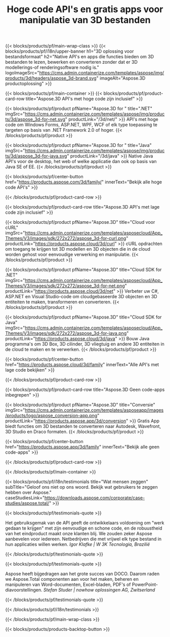 ﻿---
title: Hoge code API's en gratis apps voor manipulatie van 3D bestanden 
weight: 1460
url: /nl/
description: Creëer 3D bestanden bewerken en converteren. Geen 3D modelleringssoftware vereist. Werk met geometrie, scènehiërarchie, deel of split meshes, animaatobjecten, voeg een doelcamera toe.
google_site_verification: pJzfspWbY9hmASAU3ozD0x1YVIt8rcjsmkvNtlT8jsM
---
{{< blocks/products/pf/main-wrap-class >}}
{{< blocks/products/pf/i18n/upper-banner h1="3D oplossing voor bestandsformaat" h2="Native API\'s en apps die functies bieden om 3D bestanden te lezen, bewerken en converteren zonder dat er 3D modellerings-of renderingsoftware nodig is." logoImageSrc="https://cms.admin.containerize.com/templates/aspose/img/products/3d/headers/aspose_3d-brand.svg" imageAlt="Aspose.3D productoplossing" >}}

{{< blocks/products/pf/main-container >}}
{{< blocks/products/pf/product-card-row title="Aspose.3D API\'s met hoge code zijn inclusief" >}}

{{< blocks/products/pf/product pfName="Aspose.3D for " title=".NET" imgSrc="https://cms.admin.containerize.com/templates/aspose/img/products/3d/aspose_3d-for-net.svg" productLink="/3d/net/" >}}
API's met hoge code om Windows Forms, ASP.NET, WPF, WCF of elk type toepassing te targeten op basis van .NET Framework 2.0 of hoger.
{{< /blocks/products/pf/product >}}

{{< blocks/products/pf/product pfName="Aspose.3D for " title="Java" imgSrc="https://cms.admin.containerize.com/templates/aspose/img/products/3d/aspose_3d-for-java.svg" productLink="/3d/java" >}}
Native Java API's voor de desktop, het web of welke applicatie dan ook op basis van Java SE of EE.
{{< /blocks/products/pf/product >}}

{{< blocks/products/pf/center-button href="https://products.aspose.com/3d/family/" innerText="Bekijk alle hoge code API\'s" >}}

{{< /blocks/products/pf/product-card-row >}}

{{< blocks/products/pf/product-card-row title="Aspose.3D API\'s met lage code zijn inclusief" >}}

{{< blocks/products/pf/product pfName="Aspose.3D" title="Cloud voor cURL" imgSrc="https://cms.admin.containerize.com/templates/asposecloud/App_Themes/V3/images/sdk/272x272/aspose_3d-for-curl.png" productLink="https://products.aspose.cloud/3d/curl" >}}
cURL opdrachten om toegang te krijgen tot 3D modellen en 3D objecten die in de cloud worden gehost voor eenvoudige verwerking en manipulatie.
{{< /blocks/products/pf/product >}}

{{< blocks/products/pf/product pfName="Aspose.3D" title="Cloud SDK for .NET" imgSrc="https://cms.admin.containerize.com/templates/asposecloud/App_Themes/V3/images/sdk/272x272/aspose_3d-for-net.png" productLink="https://products.aspose.cloud/3d/net" >}}
Verbeter uw C#, ASP.NET en Visual Studio-code om cloudgebaseerde 3D objecten en 3D entiteiten te maken, transformeren en converteren.
{{< /blocks/products/pf/product >}}

{{< blocks/products/pf/product pfName="Aspose.3D" title="Cloud SDK for Java" imgSrc="https://cms.admin.containerize.com/templates/asposecloud/App_Themes/V3/images/sdk/272x272/aspose_3d-for-java.png" productLink="https://products.aspose.cloud/3d/java" >}}
Bouw Java programma's om 3D Box, 3D cilinder, 3D vliegtuig en andere 3D entiteiten in de cloud te maken en te verwerken.
{{< /blocks/products/pf/product >}}

{{< blocks/products/pf/center-button href="https://products.aspose.cloud/3d/family" innerText="Alle API\'s met lage code bekijken" >}}

{{< /blocks/products/pf/product-card-row >}}

{{< blocks/products/pf/product-card-row title="Aspose.3D Geen code-apps inbegrepen" >}}

{{< blocks/products/pf/product pfName="Aspose.3D" title="Conversie" imgSrc="https://cms.admin.containerize.com/templates/asposeapp/images/products/logo/aspose_conversion-app.png" productLink="https://products.aspose.app/3d/conversion" >}}
Gratis App biedt functies om 3D bestanden te converteren naar Autodesk, Wavefront, 3D Studio en Draco formaten.
{{< /blocks/products/pf/product >}}

{{< blocks/products/pf/center-button href="https://products.aspose.app/3d/family" innerText="Bekijk alle geen code-apps" >}}

{{< /blocks/products/pf/product-card-row >}}

{{< /blocks/products/pf/main-container >}}

{{< blocks/products/pf/i18n/testimonials title="Wat mensen zeggen" subTitle="Geloof ons niet op ons woord. Bekijk wat gebruikers te zeggen hebben over Aspose." caseStudiesLink="https://downloads.aspose.com/corporate/case-studies/aspose.total/" >}}

{{< blocks/products/pf/testimonials-quote >}}
<p class="first">
 Het gebruiksgemak van de API geeft de ontwikkelaars voldoening om "werk gedaan te krijgen" met zijn eenvoudige en schone code, en de robuustheid van het eindproduct maakt onze klanten blij. We zouden zeker Aspose aanbevelen voor iedereen. Netbedrijven die met vrijwel elk type bestand in hun applicaties willen werken.
 <em>
  Igor Klafke | W 3K Tecnologia, Brazilië
 </em>
</p>

{{< /blocks/products/pf/testimonials-quote >}}

{{< blocks/products/pf/testimonials-quote >}}
<p class="second">
 Aspose heeft bijgedragen aan het grote succes van DOCO. Daarom raden we Aspose.Total componenten aan voor het maken, beheren en manipuleren van Word-documenten, Excel-bladen, PDF's of PowerPoint-diavoorstellingen.
 <em>
  Stefan Studer | nowhow oplossingen AG, Zwitserland
 </em>
</p>

{{< /blocks/products/pf/testimonials-quote >}}

{{< /blocks/products/pf/i18n/testimonials >}}

{{< /blocks/products/pf/main-wrap-class >}}

{{< blocks/products/products-backtop-button >}}